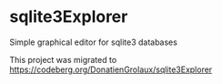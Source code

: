 # sqlite3Explorer
Simple graphical editor for sqlite3 databases

This project was migrated to https://codeberg.org/DonatienGrolaux/sqlite3Explorer

